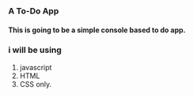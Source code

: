 ### A To-Do App
#### This is going to be a simple console based to do app.
 ### i will be using 
 1. javascript
 2. HTML
 3. CSS
 only.
 